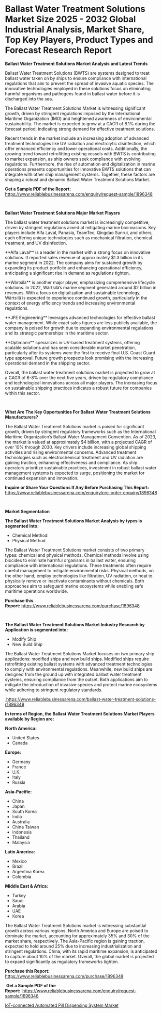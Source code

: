 <p><h1>Ballast Water Treatment Solutions Market Size 2025 - 2032 Global Industrial Analysis, Market Share, Top Key Players, Product Types and Forecast Research Report</h1></p><p><strong>Ballast Water Treatment Solutions Market Analysis and Latest Trends</strong></p>
<p><p>Ballast Water Treatment Solutions (BWTS) are systems designed to treat ballast water taken on by ships to ensure compliance with international regulations that aim to prevent the spread of invasive aquatic species. The innovative technologies employed in these solutions focus on eliminating harmful organisms and pathogens found in ballast water before it is discharged into the sea. </p><p>The Ballast Water Treatment Solutions Market is witnessing significant growth, driven by stringent regulations imposed by the International Maritime Organization (IMO) and heightened awareness of environmental sustainability. The market is expected to grow at a CAGR of 8.1% during the forecast period, indicating strong demand for effective treatment solutions.</p><p>Recent trends in the market include an increasing adoption of advanced treatment technologies like UV radiation and electrolytic disinfection, which offer enhanced efficiency and lower operational costs. Additionally, the growing trend toward retrofitting existing vessels with BWTS is contributing to market expansion, as ship owners seek compliance with evolving regulations. Furthermore, the rise of automation and digitalization in marine operations presents opportunities for innovative BWTS solutions that can integrate with other ship management systems. Together, these factors are shaping a robust and dynamic Ballast Water Treatment Solutions Market.</p></p>
<p><strong>Get a Sample PDF of the Report:&nbsp;</strong> <a href="https://www.reliablebusinessarena.com/enquiry/request-sample/1896348?utm_campaign=3497&utm_medium=2&utm_source=Github&utm_content=ia&utm_term=28032025&utm_id=ballast-water-treatment-solutions">https://www.reliablebusinessarena.com/enquiry/request-sample/1896348</a></p>
<p>&nbsp;</p>
<p><strong>Ballast Water Treatment Solutions Major Market Players</strong></p>
<p><p>The ballast water treatment solutions market is increasingly competitive, driven by stringent regulations aimed at mitigating marine bioinvasions. Key players include Alfa Laval, Panasia, TeamTec, Qingdao Sunrui, and others, each offering unique technologies such as mechanical filtration, chemical treatment, and UV disinfection.</p><p>**Alfa Laval** is a leader in the market with a strong focus on innovative solutions. It reported sales revenue of approximately $1.3 billion in its marine segment in 2022. The company aims for sustained growth by expanding its product portfolio and enhancing operational efficiency, anticipating a significant rise in demand as regulations tighten.</p><p>**Wärtsilä** is another major player, emphasizing comprehensive lifecycle solutions. In 2022, Wärtsilä’s marine segment generated around $2 billion in revenues. With a focus on digitalization and sustainable technology, Wärtsilä is expected to experience continued growth, particularly in the context of energy efficiency trends and increasing environmental regulations.</p><p>**JFE Engineering** leverages advanced technologies for effective ballast water management. While exact sales figures are less publicly available, the company is poised for growth due to expanding environmental regulations and its strategic partnerships in the maritime sector.</p><p>**Optimarin** specializes in UV-based treatment systems, offering scalable solutions and has seen considerable market penetration, particularly after its systems were the first to receive final U.S. Coast Guard type approval. Future growth prospects look promising with the increasing operational demand in the shipping sector.</p><p>Overall, the ballast water treatment solutions market is projected to grow at a CAGR of 6-8% over the next five years, driven by regulatory compliance and technological innovations across all major players. The increasing focus on sustainable shipping practices indicates a robust future for companies within this sector.</p></p>
<p>&nbsp;</p>
<p><strong>What Are The Key Opportunities For Ballast Water Treatment Solutions Manufacturers?</strong></p>
<p><p>The Ballast Water Treatment Solutions market is poised for significant growth, driven by stringent regulatory frameworks such as the International Maritime Organization’s Ballast Water Management Convention. As of 2023, the market is valued at approximately $4 billion, with a projected CAGR of over 10% through 2030. Key drivers include increasing global shipping activities and rising environmental concerns. Advanced treatment technologies such as electrochemical treatment and UV radiation are gaining traction, enhancing effectiveness and compliance. As ship operators prioritize sustainable practices, investment in robust ballast water management systems is expected to surge, positioning the market for continued expansion and innovation.</p></p>
<p><strong>Inquire or Share Your Questions If Any Before Purchasing This Report:</strong> <a href="https://www.reliablebusinessarena.com/enquiry/pre-order-enquiry/1896348?utm_campaign=3497&utm_medium=2&utm_source=Github&utm_content=ia&utm_term=28032025&utm_id=ballast-water-treatment-solutions">https://www.reliablebusinessarena.com/enquiry/pre-order-enquiry/1896348</a></p>
<p>&nbsp;</p>
<p><strong>Market Segmentation</strong></p>
<p><strong>The Ballast Water Treatment Solutions Market Analysis by types is segmented into:</strong></p>
<p><ul><li>Chemical Method</li><li>Physical Method</li></ul></p>
<p><p>The Ballast Water Treatment Solutions market consists of two primary types: chemical and physical methods. Chemical methods involve using biocides to eliminate harmful organisms in ballast water, ensuring compliance with international regulations. These treatments often require careful management to mitigate environmental risks. Physical methods, on the other hand, employ technologies like filtration, UV radiation, or heat to physically remove or inactivate contaminants without chemicals. Both approaches aim to safeguard marine ecosystems while enabling safe maritime operations worldwide.</p></p>
<p><strong>Purchase this Report:&nbsp;</strong><a href="https://www.reliablebusinessarena.com/purchase/1896348?utm_campaign=3497&utm_medium=2&utm_source=Github&utm_content=ia&utm_term=28032025&utm_id=ballast-water-treatment-solutions">https://www.reliablebusinessarena.com/purchase/1896348</a></p>
<p>&nbsp;</p>
<p><strong>The Ballast Water Treatment Solutions Market Industry Research by Application is segmented into:</strong></p>
<p><ul><li>Modify Ship</li><li>New Build Ship</li></ul></p>
<p><p>The Ballast Water Treatment Solutions Market focuses on two primary ship applications: modified ships and new build ships. Modified ships require retrofitting existing ballast systems with advanced treatment technologies to comply with environmental regulations. Meanwhile, new build ships are designed from the ground up with integrated ballast water treatment systems, ensuring compliance from the outset. Both applications aim to mitigate the introduction of invasive species and protect marine ecosystems while adhering to stringent regulatory standards.</p></p>
<p><a href="https://www.reliablebusinessarena.com/ballast-water-treatment-solutions-r1896348?utm_campaign=3497&utm_medium=2&utm_source=Github&utm_content=ia&utm_term=28032025&utm_id=ballast-water-treatment-solutions">&nbsp;https://www.reliablebusinessarena.com/ballast-water-treatment-solutions-r1896348</a></p>
<p><strong>In terms of Region, the Ballast Water Treatment Solutions Market Players available by Region are:</strong></p>
<p>
    <p> <strong> North America: </strong>
        <ul>
            <li>United States</li>
            <li>Canada</li>
        </ul>
        </p> 
    <p> <strong> Europe: </strong>
        <ul>
            <li>Germany</li>
            <li>France</li>
            <li>U.K.</li>
            <li>Italy</li>
            <li>Russia</li>
        </ul>
        </p> 
    <p> <strong> Asia-Pacific: </strong>
        <ul>
            <li>China</li>
            <li>Japan</li>
            <li>South Korea</li>
            <li>India</li>
            <li>Australia</li>
            <li>China Taiwan</li>
            <li>Indonesia</li>
            <li>Thailand</li>
            <li>Malaysia</li>
        </ul>
        </p> 
    <p> <strong> Latin America: </strong>
        <ul>
            <li>Mexico</li>
            <li>Brazil</li>
            <li>Argentina Korea</li>
            <li>Colombia</li>
        </ul>
        </p> 
    <p> <strong> Middle East & Africa: </strong>
        <ul>
            <li>Turkey</li>
            <li>Saudi</li>
            <li>Arabia</li>
            <li>UAE</li>
            <li>Korea</li>
        </ul>
    </p>
    </p>
<p><p>The Ballast Water Treatment Solutions market is witnessing substantial growth across various regions. North America and Europe are poised to dominate the market, accounting for approximately 35% and 30% of the market share, respectively. The Asia-Pacific region is gaining traction, expected to hold around 25% due to increasing industrialization and stringent regulations. China, with its rapid maritime expansion, is anticipated to capture about 10% of the market. Overall, the global market is projected to expand significantly as regulatory frameworks tighten.</p></p>
<p><strong>Purchase this Report: </strong><a href="https://www.reliablebusinessarena.com/purchase/1896348?utm_campaign=3497&utm_medium=2&utm_source=Github&utm_content=ia&utm_term=28032025&utm_id=ballast-water-treatment-solutions">https://www.reliablebusinessarena.com/purchase/1896348</a></p>
<p>&nbsp;<strong>Get a Sample PDF of the Report:&nbsp;&nbsp;</strong><a href="https://www.reliablebusinessarena.com/enquiry/request-sample/1896348?utm_campaign=3497&utm_medium=2&utm_source=Github&utm_content=ia&utm_term=28032025&utm_id=ballast-water-treatment-solutions">https://www.reliablebusinessarena.com/enquiry/request-sample/1896348</a></p>
<p><strong></strong></p>
<p><p><a href="https://github.com/prantoblouin/Market-Research-Report-List-1/blob/main/iot-connected-automated-pill-dispensing-system-market.md?utm_campaign=3497&utm_medium=2&utm_source=Github&utm_content=ia&utm_term=28032025&utm_id=ballast-water-treatment-solutions">IoT-connected Automated Pill Dispensing System Market</a></p></p>